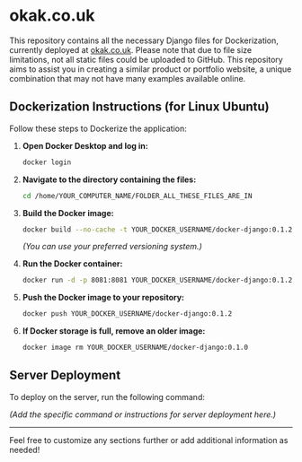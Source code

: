 # okak.co.uk

This repository contains all the necessary Django files for Dockerization, currently deployed at [okak.co.uk](https://okak.co.uk/). Please note that due to file size limitations, not all static files could be uploaded to GitHub. This repository aims to assist you in creating a similar product or portfolio website, a unique combination that may not have many examples available online.

## Dockerization Instructions (for Linux Ubuntu)

Follow these steps to Dockerize the application:

1. **Open Docker Desktop and log in:**
   ```bash
   docker login
   ```

2. **Navigate to the directory containing the files:**
   ```bash
   cd /home/YOUR_COMPUTER_NAME/FOLDER_ALL_THESE_FILES_ARE_IN
   ```

3. **Build the Docker image:**
   ```bash
   docker build --no-cache -t YOUR_DOCKER_USERNAME/docker-django:0.1.2 .
   ```
   *(You can use your preferred versioning system.)*

4. **Run the Docker container:**
   ```bash
   docker run -d -p 8081:8081 YOUR_DOCKER_USERNAME/docker-django:0.1.2
   ```

5. **Push the Docker image to your repository:**
   ```bash
   docker push YOUR_DOCKER_USERNAME/docker-django:0.1.2
   ```

6. **If Docker storage is full, remove an older image:**
   ```bash
   docker image rm YOUR_DOCKER_USERNAME/docker-django:0.1.0
   ```

## Server Deployment

To deploy on the server, run the following command:

*(Add the specific command or instructions for server deployment here.)*

---

Feel free to customize any sections further or add additional information as needed!

